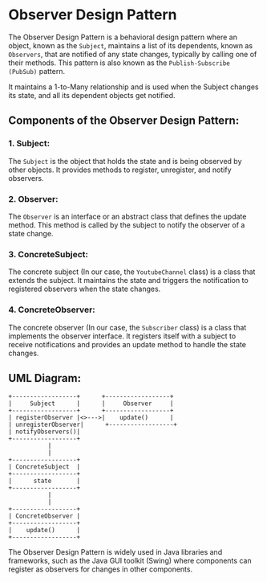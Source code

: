 
# Observer Design Pattern

The Observer Design Pattern is a behavioral design pattern where an object, known as the `Subject`, maintains a list of its dependents, known as `Observers`, that are notified of any state changes, typically by calling one of their methods. This pattern is also known as the `Publish-Subscribe (PubSub)` pattern.

It maintains a 1-to-Many relationship and is used when the Subject changes its state, and all its dependent objects get notified.

## Components of the Observer Design Pattern:

### 1. Subject:
The `Subject` is the object that holds the state and is being observed by other objects. It provides methods to register, unregister, and notify observers.

### 2. Observer:
The `Observer` is an interface or an abstract class that defines the update method. This method is called by the subject to notify the observer of a state change.

### 3. ConcreteSubject:
The concrete subject (In our case, the `YoutubeChannel` class) is a class that extends the subject. It maintains the state and triggers the notification to registered observers when the state changes.

### 4. ConcreteObserver:
The concrete observer (In our case, the `Subscriber` class) is a class that implements the observer interface. It registers itself with a subject to receive notifications and provides an update method to handle the state changes.

## UML Diagram:

```
+------------------+      +------------------+
|     Subject      |      |     Observer     |
+------------------+      +------------------+
| registerObserver |<>--->|    update()      |
| unregisterObserver|      +------------------+
| notifyObservers()|      
+------------------+
           |
           |
+------------------+
| ConcreteSubject  |
+------------------+
|      state       |
+------------------+
           |
           |
+------------------+
| ConcreteObserver |
+------------------+
|    update()      |
+------------------+
```

The Observer Design Pattern is widely used in Java libraries and frameworks, such as the Java GUI toolkit (Swing) where components can register as observers for changes in other components.
